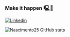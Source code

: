 ### Make it happen 🖳💫

[![Linkedin](https://img.shields.io/badge/LinkedIn-0077B5?style=for-the-badge&logo=linkedin&logoColor=white)](https://www.linkedin.com/in/marcos-nascimento-632b311b2/)

![Nascimento25 GitHub stats](https://github-readme-stats.vercel.app/api?username=Nascimento25&show_icons=true&theme=transparent)
